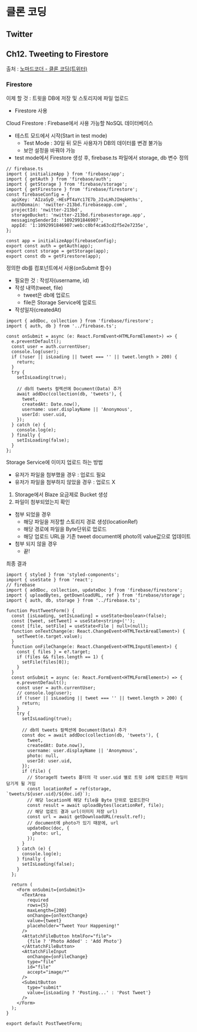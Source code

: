 # 클론 코딩

## Twitter

## Ch12. Tweeting to Firestore

출처 : [노마드코더 - 클론 코딩(트위터)](https://nomadcoders.co/nwitter/)

### Firestore

이제 할 것 : 트윗을 DB에 저장 및 스토리지에 파일 업로드

- Firestore 사용

Cloud Firestore : Firebase에서 사용 가능할 NoSQL 데이터베이스

- 테스트 모드에서 시작(Start in test mode)
  - Test Mode : 30일 뒤 모든 사용자가 DB의 데이터를 변경 불가능
  - 보안 설정을 바꿔야 가능
- test mode에서 Firestore 생성 후, firebase.ts 파일에서 storage, db 변수 정의

```tsx
// firebase.ts
import { initializeApp } from 'firebase/app';
import { getAuth } from 'firebase/auth';
import { getStorage } from 'firebase/storage';
import { getFirestore } from 'firebase/firestore';
const firebaseConfig = {
  apiKey: 'AIzaSyD_-HEsPT4aYc17E7b_JIvLHhJIHqkHths',
  authDomain: 'nwitter-213bd.firebaseapp.com',
  projectId: 'nwitter-213bd',
  storageBucket: 'nwitter-213bd.firebasestorage.app',
  messagingSenderId: '1092991846907',
  appId: '1:1092991846907:web:c0bf4ca63cd2f5e2e7235e',
};

const app = initializeApp(firebaseConfig);
export const auth = getAuth(app);
export const storage = getStorage(app);
export const db = getFirestore(app);
```

정의한 db를 컴포넌트에서 사용(onSubmit 함수)

- 필요한 것 : 작성자(username, id)
- 작성 내역(tweet, file)
  - tweet은 db에 업로드
  - file은 Storage Service에 업로드
- 작성일자(createdAt)

```tsx
import { addDoc, collection } from 'firebase/firestore';
import { auth, db } from '../firebase.ts';

const onSubmit = async (e: React.FormEvent<HTMLFormElement>) => {
  e.preventDefault();
  const user = auth.currentUser;
  console.log(user);
  if (!user || isLoading || tweet === '' || tweet.length > 200) {
    return;
  }
  try {
    setIsLoading(true);

    // db의 tweets 컬렉션에 Document(Data) 추가
    await addDoc(collection(db, 'tweets'), {
      tweet,
      createdAt: Date.now(),
      username: user.displayName || 'Anonymous',
      userId: user.uid,
    });
  } catch (e) {
    console.log(e);
  } finally {
    setIsLoading(false);
  }
};
```

Storage Service에 이미지 업로드 하는 방법

- 유저가 파일을 첨부했을 경우 : 업로드 필요
- 유저가 파일을 첨부하지 않았을 경우 : 업로드 X

1. Storage에서 Blaze 요금제로 Bucket 생성
2. 파일이 첨부되었는지 확인

- 첨부 되었을 경우
  - 해당 파일을 저장할 스토리지 경로 생성(locationRef)
  - 해당 경로에 파일을 Byte단위로 업로드
  - 해당 업로드 URL을 기존 tweet document에 photo의 value값으로 업데이트
- 첨부 되지 않을 경우
  - 끝!

최종 결과

```tsx
import { styled } from 'styled-components';
import { useState } from 'react';
// firebase
import { addDoc, collection, updateDoc } from 'firebase/firestore';
import { uploadBytes, getDownloadURL, ref } from 'firebase/storage';
import { auth, db, storage } from '../firebase.ts';

function PostTweetForm() {
  const [isLoading, setIsLoading] = useState<boolean>(false);
  const [tweet, setTweet] = useState<string>('');
  const [file, setFile] = useState<File | null>(null);
  function onTextChange(e: React.ChangeEvent<HTMLTextAreaElement>) {
    setTweet(e.target.value);
  }
  function onFileChange(e: React.ChangeEvent<HTMLInputElement>) {
    const { files } = e?.target;
    if (files && files.length == 1) {
      setFile(files[0]);
    }
  }
  const onSubmit = async (e: React.FormEvent<HTMLFormElement>) => {
    e.preventDefault();
    const user = auth.currentUser;
    // console.log(user);
    if (!user || isLoading || tweet === '' || tweet.length > 200) {
      return;
    }
    try {
      setIsLoading(true);

      // db의 tweets 컬렉션에 Document(Data) 추가
      const doc = await addDoc(collection(db, 'tweets'), {
        tweet,
        createdAt: Date.now(),
        username: user.displayName || 'Anonymous',
        photo: null,
        userId: user.uid,
      });
      if (file) {
        // Storage의 tweets 폴더의 각 user.uid 별로 트윗 id에 업로드한 파일이 담기게 될 거임
        const locationRef = ref(storage, `tweets/${user.uid}/${doc.id}`);
        // 해당 location에 해당 file을 Byte 단위로 업로드한다
        const result = await uploadBytes(locationRef, file);
        // 해당 업로드 결과 url(이미지 저장 url)
        const url = await getDownloadURL(result.ref);
        // document에 photo가 있기 때문에, url
        updateDoc(doc, {
          photo: url,
        });
      }
    } catch (e) {
      console.log(e);
    } finally {
      setIsLoading(false);
    }
  };

  return (
    <Form onSubmit={onSubmit}>
      <TextArea
        required
        rows={5}
        maxLength={200}
        onChange={onTextChange}
        value={tweet}
        placeholder="Tweet Your Happening!"
      />
      <AttatchFileButton htmlFor="file">
        {file ? 'Photo Added' : 'Add Photo'}
      </AttatchFileButton>
      <AttatchFileInput
        onChange={onFileChange}
        type="file"
        id="file"
        accept="image/*"
      />
      <SubmitButton
        type="submit"
        value={isLoading ? 'Posting...' : 'Post Tweet'}
      />
    </Form>
  );
}

export default PostTweetForm;
```
